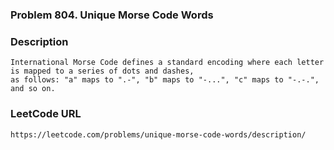 ### Problem 804. Unique Morse Code Words 

### Description
    International Morse Code defines a standard encoding where each letter is mapped to a series of dots and dashes, 
    as follows: "a" maps to ".-", "b" maps to "-...", "c" maps to "-.-.", and so on.
    
   
### LeetCode URL
    https://leetcode.com/problems/unique-morse-code-words/description/

